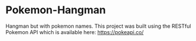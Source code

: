 # Pokemon-Hangman

Hangman but with pokemon names. This project was built using the RESTful Pokemon API which is available here: https://pokeapi.co/
